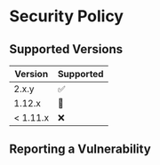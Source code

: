 # Security Policy

## Supported Versions

| Version | Supported          |
| ------- | ------------------ |
| 2.x.y   | ✅ |
| 1.12.x   | 🚧 |
| < 1.11.x   | ❌                |

## Reporting a Vulnerability


